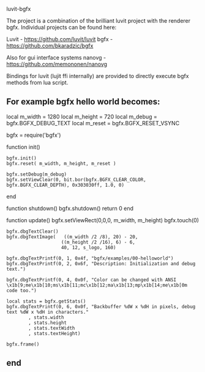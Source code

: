 luvit-bgfx

The project is a combination of the brilliant luvit project with the renderer bgfx.
Individual projects can be found here:

Luvit  - https://github.com/luvit/luvit
bgfx   - https://github.com/bkaradzic/bgfx

Also for gui interface systems 
nanovg - https://github.com/memononen/nanovg

Bindings for luvit (lujit ffi internally) are provided to directly execute bgfx methods from lua script.

For example bgfx hello world becomes:
-----------------------------------------------------------------------------------
local m_width = 1280
local m_height = 720
local m_debug = bgfx.BGFX_DEBUG_TEXT
local m_reset = bgfx.BGFX_RESET_VSYNC

bgfx = require('bgfx')

function init()

    bgfx.init()
    bgfx.reset( m_width, m_height, m_reset )

    bgfx.setDebug(m_debug)
    bgfx.setViewClear(0, bit.bor(bgfx.BGFX_CLEAR_COLOR, bgfx.BGFX_CLEAR_DEPTH), 0x303030ff, 1.0, 0)
end

function shutdown()
    bgfx.shutdown()
    return 0
end

function update()
    bgfx.setViewRect(0,0,0, m_width, m_height)
    bgfx.touch(0)
    
    bgfx.dbgTextClear()
    bgfx.dbgTextImage(   ((m_width /2 /8), 20) - 20,
                        ((m_height /2 /16), 6) - 6,
                        40, 12, s_logo, 160)
                        
    bgfx.dbgTextPrintf(0, 1, 0x4f, "bgfx/examples/00-helloworld")
    bgfx.dbgTextPrintf(0, 2, 0x6f, "Description: Initialization and debug text.")
    
    bgfx.dbgTextPrintf(0, 4, 0x0f, "Color can be changed with ANSI \x1b[9;me\x1b[10;ms\x1b[11;mc\x1b[12;ma\x1b[13;mp\x1b[14;me\x1b[0m code too.")

    local stats = bgfx.getStats()
    bgfx.dbgTextPrintf(0, 6, 0x0f, "Backbuffer %dW x %dH in pixels, debug text %dW x %dH in characters."
            , stats.width
            , stats.height
            , stats.textWidth
            , stats.textHeight)

    bgfx.frame()
end
-----------------------------------------------------------------------------------
